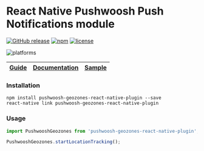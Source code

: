 React Native Pushwoosh Push Notifications module
===================================================

[![GitHub release](https://img.shields.io/github/release/Pushwoosh/pushwoosh-react-native-plugin.svg?style=flat-square)](https://github.com/Pushwoosh/pushwoosh-react-native-plugin/releases) 
[![npm](https://img.shields.io/npm/v/pushwoosh-react-native-plugin.svg)](https://www.npmjs.com/package/pushwoosh-react-native-plugin)
[![license](https://img.shields.io/npm/l/pushwoosh-react-native-plugin.svg)](https://www.npmjs.com/package/pushwoosh-react-native-plugin)

![platforms](https://img.shields.io/badge/platforms-Android%20%7C%20iOS-yellowgreen.svg)

| [Guide](http://docs.pushwoosh.com/docs/react-native-plugin) | [Documentation](http://docs.pushwoosh.com/docs/react-native-plugin) | [Sample](https://github.com/Pushwoosh/pushwoosh-react-native-sample) |
| ----------------------------------------------------------- | ------------------------------- | -------------------------------------------------------------------- |


### Installation

```
npm install pushwoosh-geozones-react-native-plugin --save
react-native link pushwoosh-geozones-react-native-plugin
```

### Usage

```js
import PushwooshGeozones from 'pushwoosh-geozones-react-native-plugin';

PushwooshGeozones.startLocationTracking();
```

